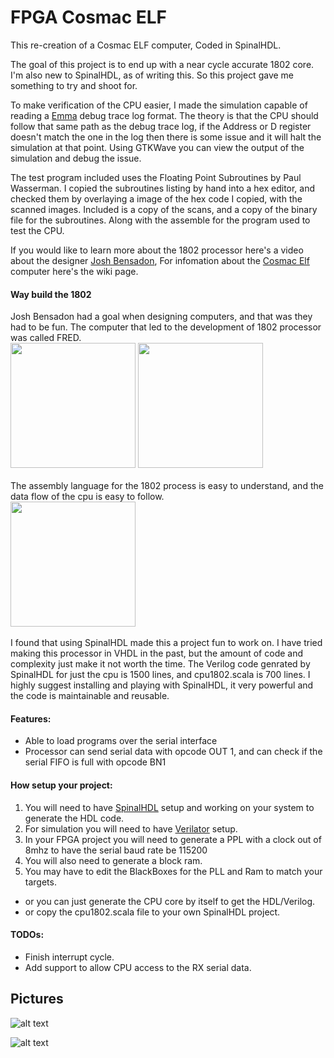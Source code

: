 # FPGA Cosmac ELF
This re-creation of a Cosmac ELF computer, Coded in SpinalHDL.

The goal of this project is to end up with a near cycle accurate 1802 core.
I'm also new to SpinalHDL, as of writing this. So this project gave me something to try and shoot for.

To make verification of the CPU easier, I made the simulation capable of reading a [Emma](https://www.emma02.hobby-site.com/) debug trace log format.
The theory is that the CPU should follow that same path as the debug trace log, 
if the Address or D register doesn't match the one in the log then there is some issue and it will halt the simulation at that point.
Using GTKWave you can view the output of the simulation and debug the issue.

The test program included uses the Floating Point Subroutines by Paul Wasserman.
I copied the subroutines listing by hand into a hex editor, and checked them by overlaying a image of the hex code I copied, with the scanned images.
Included is a copy of the scans, and a copy of the binary file for the subroutines.  Along with the assemble for the program used to test the CPU.

If you would like to learn more about the 1802 processor here's a video about the designer [Josh Bensadon](https://www.youtube.com/watch?v=xwUrGlYN8eo), For infomation about the [Cosmac Elf](https://en.wikipedia.org/wiki/COSMAC_ELF) computer here's the wiki page.

#### Way build the 1802
Josh Bensadon had a goal when designing computers, and that was they had to be fun.
The computer that led to the development of 1802 processor was called FRED.
<br/>[<img src="https://cdn.discordapp.com/attachments/664986544284631040/666853909029060618/unknown.png" width="200" />](https://cdn.discordapp.com/attachments/664986544284631040/666853909029060618/unknown.png)
[<img src="https://cdn.discordapp.com/attachments/664986544284631040/666848639355715587/unknown.png" width="200" />](https://cdn.discordapp.com/attachments/664986544284631040/666848639355715587/unknown.png)<br/><br/>
The assembly language for the 1802 process is easy to understand, and the data flow of the cpu is easy to follow.
<br/>[<img src="https://cdn.discordapp.com/attachments/664986544284631040/666855126354624522/unknown.png" width="200" />](https://cdn.discordapp.com/attachments/664986544284631040/666855126354624522/unknown.png)<br><br>
I found that using SpinalHDL made this a project fun to work on.  I have tried making this processor in VHDL in the past,
but the amount of code and complexity just make it not worth the time. The Verilog code genrated by SpinalHDL for just the cpu is 1500 lines, and cpu1802.scala is 700 lines.
I highly suggest installing and playing with SpinalHDL, it very powerful and the code is maintainable and reusable. 
  
#### Features:
* Able to load programs over the serial interface
* Processor can send serial data with opcode OUT 1, and can check if the serial FIFO is full with opcode BN1  

#### How setup your project:
1. You will need to have [SpinalHDL](https://spinalhdl.github.io/SpinalDoc-RTD/SpinalHDL/Getting%20Started/getting_started.html) 
setup and working on your system to generate the HDL code.
2. For simulation you will need to have [Verilator](https://spinalhdl.github.io/SpinalDoc-RTD/SpinalHDL/Simulation/install.html)
setup.
3. In your FPGA project you will need to generate a PPL with a clock out of 8mhz to have the serial baud rate be 115200
4. You will also need to generate a block ram.
5. You may have to edit the BlackBoxes for the PLL and Ram to match your targets.
* or you can just generate the CPU core by itself to get the HDL/Verilog.
* or copy the cpu1802.scala file to your own SpinalHDL project.

#### TODOs:
* Finish interrupt cycle.
* Add support to allow CPU access to the RX serial data.   

## Pictures
![alt text](https://cdn.discordapp.com/attachments/664986544284631040/666808880688398336/gtkwave_dtyV29rqxF.webp "GTKWave Showing Timings")

![alt text](https://cdn.discordapp.com/attachments/664986544284631040/666808588471369729/IMG_20200114_165614.webp "Target FPGA Board")
